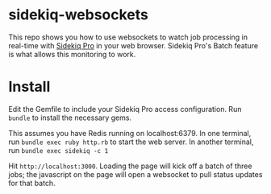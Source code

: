 sidekiq-websockets
==================

This repo shows you how to use websockets to watch job processing in
real-time with [Sidekiq Pro](http://sidekiq.org/pro) in your web browser.
Sidekiq Pro's Batch feature is what allows this monitoring to work.

Install
========

Edit the Gemfile to include your Sidekiq Pro access configuration.  Run `bundle` to install the necessary gems.

This assumes you have Redis running on localhost:6379.
In one terminal, run `bundle exec ruby http.rb` to start the web server.
In another terminal, run `bundle exec sidekiq -c 1`

Hit `http://localhost:3000`.  Loading the page will kick off a batch of
three jobs; the javascript on the page will open a websocket to pull
status updates for that batch.
